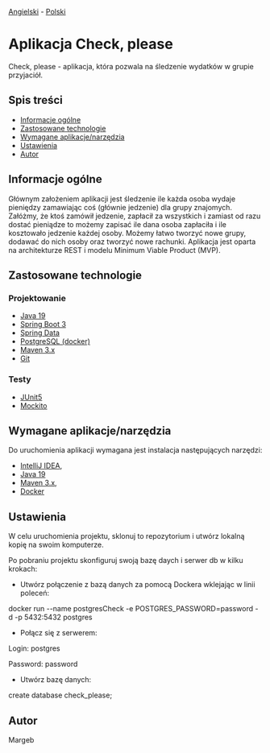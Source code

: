 [Angielski](README.md) - [<ins>Polski</ins>](README.pl.md)

# Aplikacja Check, please

Check, please - aplikacja, która pozwala na śledzenie wydatków w grupie przyjaciół.
## Spis treści

* [Informacje ogólne](#informacje-ogólne)
* [Zastosowane technologie](#zastosowane-technologie)
* [Wymagane aplikacje/narzędzia](#wymagane-aplikacjenarzędzia)
* [Ustawienia](#ustawienia)
* [Autor](#autor)

## Informacje ogólne

Głównym założeniem aplikacji jest śledzenie ile każda osoba wydaje pieniędzy zamawiając coś (głównie jedzenie) dla grupy znajomych. Załóżmy, że ktoś zamówił jedzenie, zapłacił za wszystkich i zamiast od razu dostać pieniądze to możemy zapisać ile dana osoba zapłaciła i ile kosztowało jedzenie każdej osoby. Możemy łatwo tworzyć nowe grupy, dodawać do nich osoby oraz tworzyć nowe rachunki.
Aplikacja jest oparta na architekturze REST i modelu Minimum Viable Product (MVP).

## Zastosowane technologie

### Projektowanie

- [Java 19](https://openjdk.org/projects/jdk/19/)
- [Spring Boot 3](https://spring.io/projects/spring-boot)
- [Spring Data](https://spring.io/projects/spring-data)
- [PostgreSQL (docker)](https://www.postgresql.org/)
- [Maven 3.x](https://maven.apache.org/)
- [Git](https://git-scm.com/)

### Testy

- [JUnit5](https://junit.org/junit5/)
- [Mockito](https://site.mockito.org/)

## Wymagane aplikacje/narzędzia

Do uruchomienia aplikacji wymagana jest instalacja następujących narzędzi:

- [IntelliJ IDEA](https://www.jetbrains.com/idea/),
- [Java 19](https://openjdk.org/projects/jdk/19/)
- [Maven 3.x](https://maven.apache.org/download.cgi),
- [Docker](https://docs.docker.com/get-docker/)

## Ustawienia

W celu uruchomienia projektu, sklonuj to repozytorium i utwórz lokalną kopię na swoim komputerze.

Po pobraniu projektu skonfiguruj swoją bazę daych i serwer db w kilku krokach:

- Utwórz połączenie z bazą danych za pomocą Dockera wklejając w linii poleceń:

docker run --name postgresCheck -e POSTGRES_PASSWORD=password -d -p 5432:5432 postgres

- Połącz się z serwerem:

Login: postgres

Password: password

- Utwórz bazę danych:

create database check_please;

## Autor

Margeb